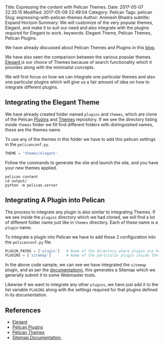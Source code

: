 Title: Expressing the content with Pelican Themes.
Date: 2017-05-07 22:35:15
Modified: 2017-05-09 22:49:04
Category: Pelican
Tags: pelican
Slug: expressing-with-pelican-themes
Author: Animesh Bhadra
subtitle: Expand Horizon
Summary: We will customize of the very popular themes, Elegant, and make it to suit our need and also integrate with the plugins required for Elegant to work.
keywords: Elegant Theme, Pelican Themes, Pelican Plugins.

We have already discussed about Pelican Themes and Plugins in this [blog]({filename}customizing-pelican-blog-with-plugin-and-themes.md "Customizing Pelican Blog with plugin and themes"). 

We have also seen the comparison between the various popular themes. [Elegant ](http://oncrashreboot.com/elegant-best-pelican-theme-features "Comparison between different themes.") is our choice of Themes because of search functionality which it provides along with the minimalist concepts.

We will first focus on how we can integrate one particular themes and also one particular plugins which will give us a fair amount of idea on how to integrate different plugins.

## Integrating the Elegant Theme ##

We have already created folder named `plugins` and `themes`, which are clone of the Pelican [Plugins](https://github.com/getpelican/pelican-plugins "Pelican Plugins ") and [Themes](https://github.com/getpelican/pelican-themes "Pelican Themes ") repository. If we see the directory listing inside `themes` folder we fill find different folders with distinguished names, these are the themes name. 

To use any of the themes in this folder we have to add this pelican settings in the `pelicanconf.py`.

````python
THEME = 'themes/elegant'
````

Follow the commands to generate the site and launch the site, and you have your new themes applied.

````shell
pelican content
cd output/
python -m pelican.server
````

## Integrating A Plugin into Pelican ##

The process to integrate any plugin is also similar to integrating Themes. If we see inside the `plugins` directory which we had cloned, we will find a lot of different folder name just like in `themes` directory. Each of these name is a `plugin` name.

To integrate a plugin into Pelican we have to add these 2 configuration into the `pelicanconf.py` file.

````python
PLUGIN_PATHS = ['plugin']   # Name of the directory where plugin are kept.
PLUGINS = ['sitemap']       # Name of the particular plugin inside the directory.
````

In the above code sample, we can see we have integrated the `sitemap` plugin, and as per the [documentationn](https://github.com/getpelican/pelican-plugins/tree/master/sitemap "Sitemap Plugin "), this generates a Sitemap which we generally submit it to some Webmaster tools. 

Likewise if we want to integrate any other `plugins`, we have just add it to the list variable `PLUGINS` along with the settings required for that plugins defined in its documentation.



## References ##

* [Elegant ](http://oncrashreboot.com/elegant-best-pelican-theme-features "Elegant Themes")
* [Pelican Plugins](https://github.com/getpelican/pelican-plugins "Pelican Plugins ")
* [Pelican Themes](https://github.com/getpelican/pelican-themes "Pelican Themes ")
* [Sitemap Documentation](https://github.com/getpelican/pelican-plugins/tree/master/sitemap "Sitemap Documentation "),

